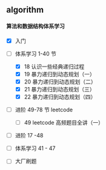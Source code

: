 ## algorithm

#### 算法和数据结构体系学习

+ [x] 入门 

+ [ ] 体系学习 1-40 节
  + [x] 18 认识一些经典递归过程
  + [x] 19 暴力递归到动态规划（一）
  + [x] 20 暴力递归到动态规划（二）
  + [x] 21 暴力递归到动态规划（三）
  + [x] 22 暴力递归到动态规划（四）
  
+ [ ] 进阶 49-78 节 leetcode
  + [ ] 49 leetcode 高频题目全讲（一）

+ [ ] 进阶 17 -48

+ [ ] 体系学习 41 - 47

+ [ ] 大厂刷题
